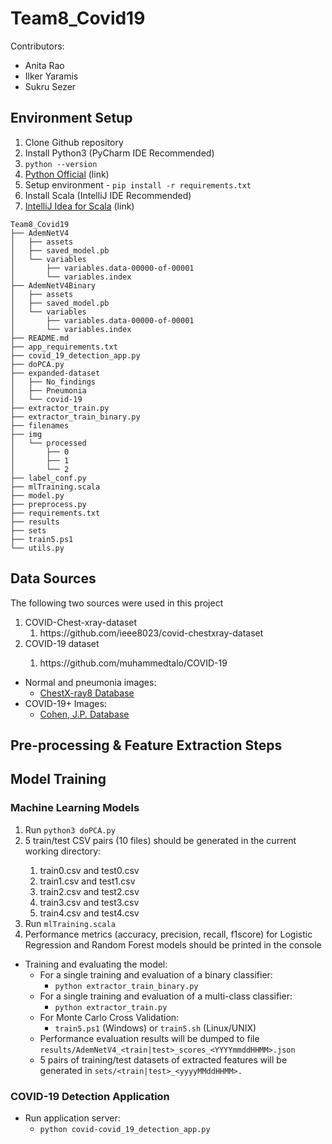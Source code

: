 # Team8_Covid19
Contributors:
- Anita Rao
- Ilker Yaramis
- Sukru Sezer

## Environment Setup
1. Clone Github repository
2. Install Python3 (PyCharm IDE Recommended)
  1. `python --version`
  2. [Python Official](https://www.python.org/downloads/) (link)
  3. Setup environment
    - `pip install -r requirements.txt`
3. Install Scala (IntelliJ IDE Recommended)
  1. [IntelliJ Idea for Scala](https://www.jetbrains.com/help/idea/discover-intellij-idea-for-scala.htm) (link)


```
Team8_Covid19
├── AdemNetV4
│   ├── assets
│   ├── saved_model.pb
│   └── variables
│       ├── variables.data-00000-of-00001
│       └── variables.index
├── AdemNetV4Binary
│   ├── assets
│   ├── saved_model.pb
│   └── variables
│       ├── variables.data-00000-of-00001
│       └── variables.index
├── README.md
├── app_requirements.txt
├── covid_19_detection_app.py
├── doPCA.py
├── expanded-dataset
│   ├── No_findings
│   ├── Pneumonia
│   └── covid-19
├── extractor_train.py
├── extractor_train_binary.py
├── filenames
├── img
│   └── processed
│       ├── 0
│       ├── 1
│       └── 2
├── label_conf.py
├── mlTraining.scala
├── model.py
├── preprocess.py
├── requirements.txt
├── results
├── sets
├── train5.ps1
└── utils.py
```

## Data Sources
The following two sources were used in this project
<ol>
<li>COVID-Chest-xray-dataset
<ol>
<li>https://github.com/ieee8023/covid-chestxray-dataset</li>
</ol>  
<li>COVID-19 dataset</li>
<ol>
<li>https://github.com/muhammedtalo/COVID-19</li>
</ol>
</ol>


- Normal and pneumonia images:
  - [ChestX-ray8 Database](https://nihcc.app.box.com/v/ChestXray-NIHCC/folder/37178474737)
- COVID-19+ Images:
  - [Cohen, J.P. Database](https://github.com/ieee8023/covid-chestxray-dataset)

## Pre-processing & Feature Extraction Steps

## Model Training

### Machine Learning Models
<ol>
<li>Run <code>python3 doPCA.py</code></li>
<li>5 train/test CSV pairs (10 files) should be generated in the current working directory: </li>
<ol>
<li>train0.csv and test0.csv</li>
<li>train1.csv and test1.csv</li>
<li>train2.csv and test2.csv</li>
<li>train3.csv and test3.csv</li>
<li>train4.csv and test4.csv</li>
</ol>
<li>Run <code>mlTraining.scala</code></li>
<li>Performance metrics (accuracy, precision, recall, f1score) for Logistic Regression and Random Forest models should be printed in the console</li>
</ol>


- Training and evaluating the model:
  - For a single training and evaluation of a binary classifier:
    - `python extractor_train_binary.py`
  - For a single training and evaluation of a multi-class classifier:
    - `python extractor_train.py`
  - For Monte Carlo Cross Validation:
    - `train5.ps1` (Windows) or `train5.sh` (Linux/UNIX)
  - Performance evaluation results will be dumped to file `results/AdemNetV4_<train|test>_scores_<YYYYmmddHHMM>.json`
  - 5 pairs of training/test datasets of extracted features will be generated in `sets/<train|test>_<yyyyMMddHHMM>.`

### COVID-19 Detection Application
- Run application server:
  - `python covid-covid_19_detection_app.py`

